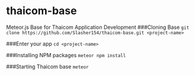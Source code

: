 # thaicom-base
Meteor.js Base for Thaicom Application Development
###Cloning Base
`git clone https://github.com/Slasher154/thaicom-base.git <project-name>`

###Enter your app
`cd <project-name>`

###Installing NPM packages
`meteor npm install`

###Starting Thaicom base
`meteor`


